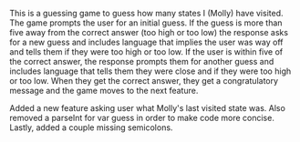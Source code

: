 This is a guessing game to guess how many states I (Molly) have visited.  The game prompts the user for an initial guess.  If the guess is more than five away from the correct answer (too high or too low) the response asks for a new guess and includes language that implies the user was way off and tells them if they were too high or too low.  If the user is within five of the correct answer, the response prompts them for another guess and includes language that tells them they were close and if they were too high or too low.  When they get the correct answer, they get a congratulatory message and the game moves to the next feature.

Added a new feature asking user what Molly's last visited state was.  Also removed a parseInt for var guess in order to make code more concise.  Lastly, added a couple missing semicolons.
